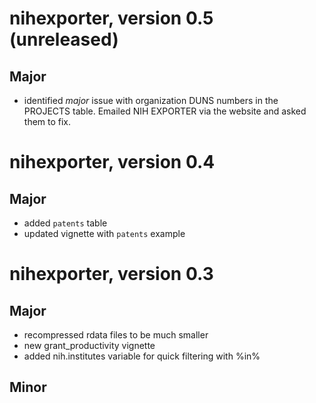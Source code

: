 # nihexporter, version 0.5 (unreleased)

## Major

- identified *major* issue with organization DUNS numbers in the PROJECTS
  table. Emailed NIH EXPORTER via the website and asked them to fix.

# nihexporter, version 0.4

## Major 

- added `patents` table
- updated vignette with `patents` example

# nihexporter, version 0.3

## Major

- recompressed rdata files to be much smaller
- new grant_productivity vignette
- added nih.institutes variable for quick filtering with %in%

## Minor

